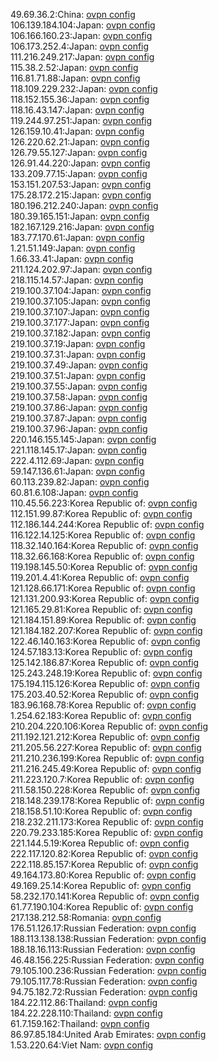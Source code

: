 49.69.36.2:China: [ovpn config](vpn/49_69_36_2.ovpn)  
106.139.184.104:Japan: [ovpn config](vpn/106_139_184_104.ovpn)  
106.166.160.23:Japan: [ovpn config](vpn/106_166_160_23.ovpn)  
106.173.252.4:Japan: [ovpn config](vpn/106_173_252_4.ovpn)  
111.216.249.217:Japan: [ovpn config](vpn/111_216_249_217.ovpn)  
115.38.2.52:Japan: [ovpn config](vpn/115_38_2_52.ovpn)  
116.81.71.88:Japan: [ovpn config](vpn/116_81_71_88.ovpn)  
118.109.229.232:Japan: [ovpn config](vpn/118_109_229_232.ovpn)  
118.152.155.36:Japan: [ovpn config](vpn/118_152_155_36.ovpn)  
118.16.43.147:Japan: [ovpn config](vpn/118_16_43_147.ovpn)  
119.244.97.251:Japan: [ovpn config](vpn/119_244_97_251.ovpn)  
126.159.10.41:Japan: [ovpn config](vpn/126_159_10_41.ovpn)  
126.220.62.21:Japan: [ovpn config](vpn/126_220_62_21.ovpn)  
126.79.55.127:Japan: [ovpn config](vpn/126_79_55_127.ovpn)  
126.91.44.220:Japan: [ovpn config](vpn/126_91_44_220.ovpn)  
133.209.77.15:Japan: [ovpn config](vpn/133_209_77_15.ovpn)  
153.151.207.53:Japan: [ovpn config](vpn/153_151_207_53.ovpn)  
175.28.172.215:Japan: [ovpn config](vpn/175_28_172_215.ovpn)  
180.196.212.240:Japan: [ovpn config](vpn/180_196_212_240.ovpn)  
180.39.165.151:Japan: [ovpn config](vpn/180_39_165_151.ovpn)  
182.167.129.216:Japan: [ovpn config](vpn/182_167_129_216.ovpn)  
183.77.170.61:Japan: [ovpn config](vpn/183_77_170_61.ovpn)  
1.21.51.149:Japan: [ovpn config](vpn/1_21_51_149.ovpn)  
1.66.33.41:Japan: [ovpn config](vpn/1_66_33_41.ovpn)  
211.124.202.97:Japan: [ovpn config](vpn/211_124_202_97.ovpn)  
218.115.14.57:Japan: [ovpn config](vpn/218_115_14_57.ovpn)  
219.100.37.104:Japan: [ovpn config](vpn/219_100_37_104.ovpn)  
219.100.37.105:Japan: [ovpn config](vpn/219_100_37_105.ovpn)  
219.100.37.107:Japan: [ovpn config](vpn/219_100_37_107.ovpn)  
219.100.37.177:Japan: [ovpn config](vpn/219_100_37_177.ovpn)  
219.100.37.182:Japan: [ovpn config](vpn/219_100_37_182.ovpn)  
219.100.37.19:Japan: [ovpn config](vpn/219_100_37_19.ovpn)  
219.100.37.31:Japan: [ovpn config](vpn/219_100_37_31.ovpn)  
219.100.37.49:Japan: [ovpn config](vpn/219_100_37_49.ovpn)  
219.100.37.51:Japan: [ovpn config](vpn/219_100_37_51.ovpn)  
219.100.37.55:Japan: [ovpn config](vpn/219_100_37_55.ovpn)  
219.100.37.58:Japan: [ovpn config](vpn/219_100_37_58.ovpn)  
219.100.37.86:Japan: [ovpn config](vpn/219_100_37_86.ovpn)  
219.100.37.87:Japan: [ovpn config](vpn/219_100_37_87.ovpn)  
219.100.37.96:Japan: [ovpn config](vpn/219_100_37_96.ovpn)  
220.146.155.145:Japan: [ovpn config](vpn/220_146_155_145.ovpn)  
221.118.145.17:Japan: [ovpn config](vpn/221_118_145_17.ovpn)  
222.4.112.69:Japan: [ovpn config](vpn/222_4_112_69.ovpn)  
59.147.136.61:Japan: [ovpn config](vpn/59_147_136_61.ovpn)  
60.113.239.82:Japan: [ovpn config](vpn/60_113_239_82.ovpn)  
60.81.6.108:Japan: [ovpn config](vpn/60_81_6_108.ovpn)  
110.45.56.223:Korea Republic of: [ovpn config](vpn/110_45_56_223.ovpn)  
112.151.99.87:Korea Republic of: [ovpn config](vpn/112_151_99_87.ovpn)  
112.186.144.244:Korea Republic of: [ovpn config](vpn/112_186_144_244.ovpn)  
116.122.14.125:Korea Republic of: [ovpn config](vpn/116_122_14_125.ovpn)  
118.32.140.164:Korea Republic of: [ovpn config](vpn/118_32_140_164.ovpn)  
118.32.66.168:Korea Republic of: [ovpn config](vpn/118_32_66_168.ovpn)  
119.198.145.50:Korea Republic of: [ovpn config](vpn/119_198_145_50.ovpn)  
119.201.4.41:Korea Republic of: [ovpn config](vpn/119_201_4_41.ovpn)  
121.128.66.171:Korea Republic of: [ovpn config](vpn/121_128_66_171.ovpn)  
121.131.200.93:Korea Republic of: [ovpn config](vpn/121_131_200_93.ovpn)  
121.165.29.81:Korea Republic of: [ovpn config](vpn/121_165_29_81.ovpn)  
121.184.151.89:Korea Republic of: [ovpn config](vpn/121_184_151_89.ovpn)  
121.184.182.207:Korea Republic of: [ovpn config](vpn/121_184_182_207.ovpn)  
122.46.140.163:Korea Republic of: [ovpn config](vpn/122_46_140_163.ovpn)  
124.57.183.13:Korea Republic of: [ovpn config](vpn/124_57_183_13.ovpn)  
125.142.186.87:Korea Republic of: [ovpn config](vpn/125_142_186_87.ovpn)  
125.243.248.19:Korea Republic of: [ovpn config](vpn/125_243_248_19.ovpn)  
175.194.115.126:Korea Republic of: [ovpn config](vpn/175_194_115_126.ovpn)  
175.203.40.52:Korea Republic of: [ovpn config](vpn/175_203_40_52.ovpn)  
183.96.168.78:Korea Republic of: [ovpn config](vpn/183_96_168_78.ovpn)  
1.254.62.183:Korea Republic of: [ovpn config](vpn/1_254_62_183.ovpn)  
210.204.220.106:Korea Republic of: [ovpn config](vpn/210_204_220_106.ovpn)  
211.192.121.212:Korea Republic of: [ovpn config](vpn/211_192_121_212.ovpn)  
211.205.56.227:Korea Republic of: [ovpn config](vpn/211_205_56_227.ovpn)  
211.210.236.199:Korea Republic of: [ovpn config](vpn/211_210_236_199.ovpn)  
211.216.245.49:Korea Republic of: [ovpn config](vpn/211_216_245_49.ovpn)  
211.223.120.7:Korea Republic of: [ovpn config](vpn/211_223_120_7.ovpn)  
211.58.150.228:Korea Republic of: [ovpn config](vpn/211_58_150_228.ovpn)  
218.148.239.178:Korea Republic of: [ovpn config](vpn/218_148_239_178.ovpn)  
218.158.51.10:Korea Republic of: [ovpn config](vpn/218_158_51_10.ovpn)  
218.232.211.173:Korea Republic of: [ovpn config](vpn/218_232_211_173.ovpn)  
220.79.233.185:Korea Republic of: [ovpn config](vpn/220_79_233_185.ovpn)  
221.144.5.19:Korea Republic of: [ovpn config](vpn/221_144_5_19.ovpn)  
222.117.120.82:Korea Republic of: [ovpn config](vpn/222_117_120_82.ovpn)  
222.118.85.157:Korea Republic of: [ovpn config](vpn/222_118_85_157.ovpn)  
49.164.173.80:Korea Republic of: [ovpn config](vpn/49_164_173_80.ovpn)  
49.169.25.14:Korea Republic of: [ovpn config](vpn/49_169_25_14.ovpn)  
58.232.170.141:Korea Republic of: [ovpn config](vpn/58_232_170_141.ovpn)  
61.77.190.104:Korea Republic of: [ovpn config](vpn/61_77_190_104.ovpn)  
217.138.212.58:Romania: [ovpn config](vpn/217_138_212_58.ovpn)  
176.51.126.17:Russian Federation: [ovpn config](vpn/176_51_126_17.ovpn)  
188.113.138.138:Russian Federation: [ovpn config](vpn/188_113_138_138.ovpn)  
188.18.16.113:Russian Federation: [ovpn config](vpn/188_18_16_113.ovpn)  
46.48.156.225:Russian Federation: [ovpn config](vpn/46_48_156_225.ovpn)  
79.105.100.236:Russian Federation: [ovpn config](vpn/79_105_100_236.ovpn)  
79.105.117.78:Russian Federation: [ovpn config](vpn/79_105_117_78.ovpn)  
94.75.182.72:Russian Federation: [ovpn config](vpn/94_75_182_72.ovpn)  
184.22.112.86:Thailand: [ovpn config](vpn/184_22_112_86.ovpn)  
184.22.228.110:Thailand: [ovpn config](vpn/184_22_228_110.ovpn)  
61.7.159.162:Thailand: [ovpn config](vpn/61_7_159_162.ovpn)  
86.97.85.184:United Arab Emirates: [ovpn config](vpn/86_97_85_184.ovpn)  
1.53.220.64:Viet Nam: [ovpn config](vpn/1_53_220_64.ovpn)  

